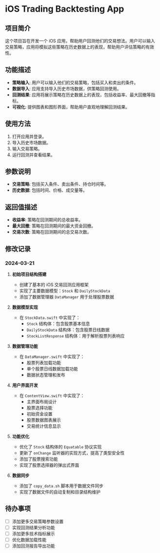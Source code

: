 # iOS Trading Backtesting App

## 项目简介
这个项目旨在开发一个 iOS 应用，帮助用户回测他们的交易想法。用户可以输入交易策略，应用将模拟这些策略在历史数据上的表现，帮助用户评估策略的有效性。

## 功能描述
- **策略输入**: 用户可以输入他们的交易策略，包括买入和卖出的条件。
- **数据导入**: 应用支持导入历史市场数据，供策略回测使用。
- **回测结果**: 应用将展示策略在历史数据上的表现，包括收益率、最大回撤等指标。
- **可视化**: 提供图表和图形界面，帮助用户直观地理解回测结果。

## 使用方法
1. 打开应用并登录。
2. 导入历史市场数据。
3. 输入交易策略。
4. 运行回测并查看结果。

## 参数说明
- **交易策略**: 包括买入条件、卖出条件、持仓时间等。
- **历史数据**: 包括时间、价格、成交量等。

## 返回值描述
- **收益率**: 策略在回测期间的总收益率。
- **最大回撤**: 策略在回测期间的最大资金回撤。
- **交易次数**: 策略在回测期间的总交易次数。

## 修改记录

### 2024-03-21
1. **初始项目结构搭建**
   - 创建了基本的 iOS 交易回测应用框架
   - 实现了主要数据模型：`Stock` 和 `DailyStockData`
   - 添加了数据管理器 `DataManager` 用于处理股票数据

2. **数据模型实现**
   - 在 `StockData.swift` 中实现了：
     - `Stock` 结构体：包含股票基本信息
     - `DailyStockData` 结构体：包含股票日线数据
     - `StockListResponse` 结构体：用于解析股票列表响应

3. **数据管理功能**
   - 在 `DataManager.swift` 中实现了：
     - 股票列表加载功能
     - 单个股票日线数据加载功能
     - 数据状态管理和发布

4. **用户界面开发**
   - 在 `ContentView.swift` 中实现了：
     - 主界面布局设计
     - 股票选择功能
     - 初始资金设置
     - 股票数据图表展示
     - 交易统计信息显示

5. **功能优化**
   - 优化了 `Stock` 结构体的 `Equatable` 协议实现
   - 更新了 `onChange` 监听器的实现方式，提高了类型安全性
   - 添加了股票搜索功能
   - 实现了股票选择器的弹出式界面

6. **数据同步**
   - 添加了 `copy_data.sh` 脚本用于数据文件同步
   - 实现了数据文件的自动复制和目录结构维护

## 待办事项
- [ ] 添加更多交易策略参数设置
- [ ] 实现回测结果分析功能
- [ ] 添加更多技术指标展示
- [ ] 优化数据加载性能
- [ ] 添加回测报告导出功能 